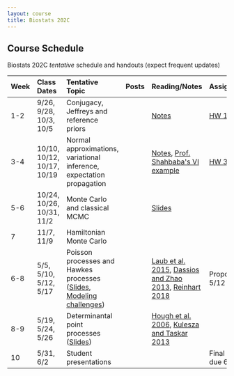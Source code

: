 ```yaml
---
layout: course
title: Biostats 202C
---
```


## Course Schedule

Biostats 202C _tentative_ schedule and handouts (expect frequent updates)


| Week | Class Dates | Tentative Topic | Posts | Reading/Notes | Assignments
|:-----------|:-----------|:------------|:------------|:------------|:------------|
|  1-2 | 9/26, 9/28, 10/3, 10/5   | Conjugacy, Jeffreys and reference priors | | [Notes](https://ucla-biostats-202c.github.io/reading/Notes1.pdf) | [HW 1](https://ucla-biostats-202c.github.io/notes/HW1.pdf), [HW 2](https://ucla-biostats-202c.github.io/notes/HW2.pdf)
|  3-4 | 10/10, 10/12, 10/17, 10/19 | Normal approximations, variational inference, expectation propagation | |  [Notes](https://ucla-biostats-202c.github.io/reading/Notes2.pdf), [Prof. Shahbaba's VI example](https://ucla-biostats-202c.github.io/reading/VI.pdf) | [HW 3](https://ucla-biostats-202c.github.io/notes/HW3.pdf)
|5-6| 10/24, 10/26, 10/31, 11/2 | Monte Carlo and classical MCMC || [Slides](https://ucla-biostats-202c.github.io/reading/Slides1.pdf) | 
|  7 |  11/7, 11/9 | Hamiltonian Monte Carlo | | 
| 6-8 | 5/5, 5/10, 5/12, 5/17 | Poisson processes and Hawkes processes ([Slides](https://ucla-biostats-202C.github.io/slides/StochProc4.pdf), [Modeling challenges](https://ucla-biostats-270.github.io/slides/hawkesChallenges.pdf))| |[Laub et al. 2015](https://ucla-biostats-270.github.io/reading/Laub.pdf), [Dassios and Zhao 2013](https://ucla-biostats-270.github.io/reading/DZ2013.pdf), [Reinhart 2018](https://ucla-biostats-270.github.io/reading/Reinhart.pdf) | Proposal due 5/12
|  8-9 |  5/19, 5/24, 5/26 | Determinantal point processes ([Slides](https://ucla-biostats-202C.github.io/slides/StochProc5.pdf))  | | [Hough et al. 2006](https://ucla-biostats-270.github.io/reading/hough.pdf), [Kulesza and Taskar 2013](https://ucla-biostats-270.github.io/reading/DPP_ML.pdf)  | 
| 10 | 5/31, 6/2 | Student presentations | | |Final project due 6/2
